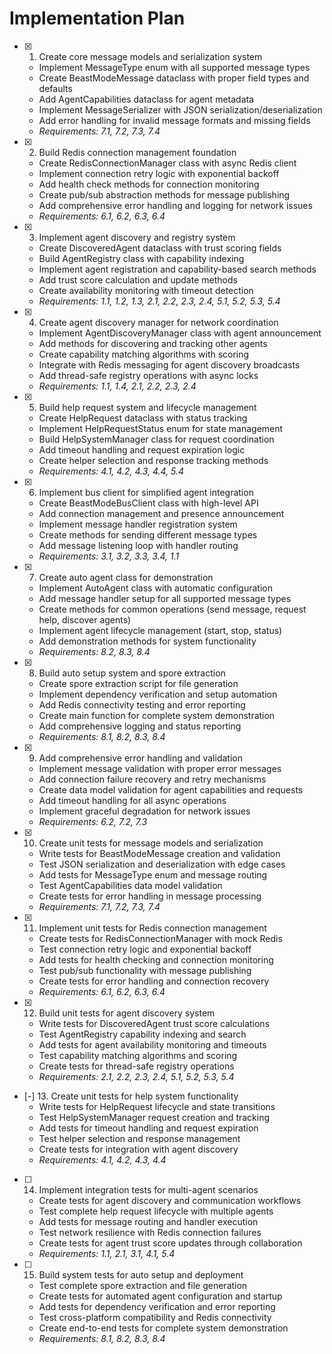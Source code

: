 # Implementation Plan

- [x] 1. Create core message models and serialization system
  - Implement MessageType enum with all supported message types
  - Create BeastModeMessage dataclass with proper field types and defaults
  - Add AgentCapabilities dataclass for agent metadata
  - Implement MessageSerializer with JSON serialization/deserialization
  - Add error handling for invalid message formats and missing fields
  - _Requirements: 7.1, 7.2, 7.3, 7.4_

- [x] 2. Build Redis connection management foundation
  - Create RedisConnectionManager class with async Redis client
  - Implement connection retry logic with exponential backoff
  - Add health check methods for connection monitoring
  - Create pub/sub abstraction methods for message publishing
  - Add comprehensive error handling and logging for network issues
  - _Requirements: 6.1, 6.2, 6.3, 6.4_

- [x] 3. Implement agent discovery and registry system
  - Create DiscoveredAgent dataclass with trust scoring fields
  - Build AgentRegistry class with capability indexing
  - Implement agent registration and capability-based search methods
  - Add trust score calculation and update methods
  - Create availability monitoring with timeout detection
  - _Requirements: 1.1, 1.2, 1.3, 2.1, 2.2, 2.3, 2.4, 5.1, 5.2, 5.3, 5.4_

- [x] 4. Create agent discovery manager for network coordination
  - Implement AgentDiscoveryManager class with agent announcement
  - Add methods for discovering and tracking other agents
  - Create capability matching algorithms with scoring
  - Integrate with Redis messaging for agent discovery broadcasts
  - Add thread-safe registry operations with async locks
  - _Requirements: 1.1, 1.4, 2.1, 2.2, 2.3, 2.4_

- [x] 5. Build help request system and lifecycle management
  - Create HelpRequest dataclass with status tracking
  - Implement HelpRequestStatus enum for state management
  - Build HelpSystemManager class for request coordination
  - Add timeout handling and request expiration logic
  - Create helper selection and response tracking methods
  - _Requirements: 4.1, 4.2, 4.3, 4.4, 5.4_

- [x] 6. Implement bus client for simplified agent integration
  - Create BeastModeBusClient class with high-level API
  - Add connection management and presence announcement
  - Implement message handler registration system
  - Create methods for sending different message types
  - Add message listening loop with handler routing
  - _Requirements: 3.1, 3.2, 3.3, 3.4, 1.1_

- [x] 7. Create auto agent class for demonstration
  - Implement AutoAgent class with automatic configuration
  - Add message handler setup for all supported message types
  - Create methods for common operations (send message, request help, discover agents)
  - Implement agent lifecycle management (start, stop, status)
  - Add demonstration methods for system functionality
  - _Requirements: 8.2, 8.3, 8.4_

- [x] 8. Build auto setup system and spore extraction
  - Create spore extraction script for file generation
  - Implement dependency verification and setup automation
  - Add Redis connectivity testing and error reporting
  - Create main function for complete system demonstration
  - Add comprehensive logging and status reporting
  - _Requirements: 8.1, 8.2, 8.3, 8.4_

- [x] 9. Add comprehensive error handling and validation
  - Implement message validation with proper error messages
  - Add connection failure recovery and retry mechanisms
  - Create data model validation for agent capabilities and requests
  - Add timeout handling for all async operations
  - Implement graceful degradation for network issues
  - _Requirements: 6.2, 7.2, 7.3_

- [x] 10. Create unit tests for message models and serialization
  - Write tests for BeastModeMessage creation and validation
  - Test JSON serialization and deserialization with edge cases
  - Add tests for MessageType enum and message routing
  - Test AgentCapabilities data model validation
  - Create tests for error handling in message processing
  - _Requirements: 7.1, 7.2, 7.3, 7.4_

- [x] 11. Implement unit tests for Redis connection management
  - Create tests for RedisConnectionManager with mock Redis
  - Test connection retry logic and exponential backoff
  - Add tests for health checking and connection monitoring
  - Test pub/sub functionality with message publishing
  - Create tests for error handling and connection recovery
  - _Requirements: 6.1, 6.2, 6.3, 6.4_

- [x] 12. Build unit tests for agent discovery system
  - Write tests for DiscoveredAgent trust score calculations
  - Test AgentRegistry capability indexing and search
  - Add tests for agent availability monitoring and timeouts
  - Test capability matching algorithms and scoring
  - Create tests for thread-safe registry operations
  - _Requirements: 2.1, 2.2, 2.3, 2.4, 5.1, 5.2, 5.3, 5.4_

- [-] 13. Create unit tests for help system functionality
  - Write tests for HelpRequest lifecycle and state transitions
  - Test HelpSystemManager request creation and tracking
  - Add tests for timeout handling and request expiration
  - Test helper selection and response management
  - Create tests for integration with agent discovery
  - _Requirements: 4.1, 4.2, 4.3, 4.4_

- [ ] 14. Implement integration tests for multi-agent scenarios
  - Create tests for agent discovery and communication workflows
  - Test complete help request lifecycle with multiple agents
  - Add tests for message routing and handler execution
  - Test network resilience with Redis connection failures
  - Create tests for agent trust score updates through collaboration
  - _Requirements: 1.1, 2.1, 3.1, 4.1, 5.4_

- [ ] 15. Build system tests for auto setup and deployment
  - Test complete spore extraction and file generation
  - Create tests for automated agent configuration and startup
  - Add tests for dependency verification and error reporting
  - Test cross-platform compatibility and Redis connectivity
  - Create end-to-end tests for complete system demonstration
  - _Requirements: 8.1, 8.2, 8.3, 8.4_